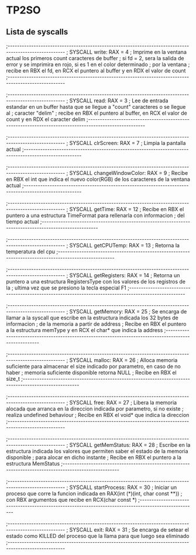 # TP2SO

## Lista de syscalls

;------------------------------------------------------------------------------------------------------
;	SYSCALL write: RAX = 4
;			Imprime en la ventana actual los primeros count caracteres de buffer
;			si fd = 2, sera la salida de error y se imprimira en rojo, si es 1 en el color determinado 
;           por la ventana
;           recibe en RBX el fd, en RCX el puntero al buffer y en RDX el valor de count
;------------------------------------------------------------------------------------------------------

;------------------------------------------------------------------------------------------------------
;	SYSCALL read: RAX = 3
;			Lee de entrada estandar en un buffer hasta que se llegue a "count" caracteres o se llegue al 
;           caracter "delim"
;           recibe en RBX el puntero al buffer, en RCX el valor de count y en RDX el caracter delim
;------------------------------------------------------------------------------------------------------

;------------------------------------------------------------------------------------------------------
;	SYSCALL clrScreen: RAX = 7
;			Limpia la pantalla actual
;------------------------------------------------------------------------------------------------------

;------------------------------------------------------------------------------------------------------
;	SYSCALL changeWindowColor: RAX = 9
;			Recibe en RBX el int que indica el nuevo color(RGB) de los caracteres de la ventana actual
;------------------------------------------------------------------------------------------------------

;------------------------------------------------------------------------------------------------------
;	SYSCALL getTime: RAX = 12
;			Recibe en RBX el puntero a una estructura TimeFormat para rellenarla con informacion 
;           del tiempo actual
;------------------------------------------------------------------------------------------------------

;------------------------------------------------------------------------------------------------------
;	SYSCALL getCPUTemp: RAX = 13
;			Retorna la temperatura del cpu
;------------------------------------------------------------------------------------------------------

;------------------------------------------------------------------------------------------------------
;	SYSCALL getRegisters: RAX = 14
;			Retorna un puntero a una estructura RegistersType con los valores de los registros de la 
;           ultima vez que se presiono la tecla especial F1
;------------------------------------------------------------------------------------------------------

;------------------------------------------------------------------------------------------------------
;	SYSCALL getMemory: RAX = 25
;			Se encarga de llamar a la syscall que escribe en la estructura indicada los 32 bytes de informacion 
;           de la memoria a partir de address
;           Recibe en RBX el puntero a la estructura memType y en RCX el char* que indica la address
;------------------------------------------------------------------------------------------------------

;------------------------------------------------------------------------------------------------------
;	SYSCALL malloc: RAX = 26
;			Alloca memoria suficiente para almacenar el size indicado por parametro, en caso de no haber 
;           memoria suficiente disponible retorna NULL
;           Recibe en RBX el size_t
;------------------------------------------------------------------------------------------------------

;------------------------------------------------------------------------------------------------------
;	SYSCALL free: RAX = 27
;			Libera la memoria alocada que arranca en la direccion indicada por parametro, si no existe 
;           realiza undefined behaviour
;           Recibe en RBX el void* que indica la direccion
;------------------------------------------------------------------------------------------------------

;------------------------------------------------------------------------------------------------------
;	SYSCALL getMemStatus: RAX = 28
;			Escribe en la estructura indicada los valores que permiten saber el estado de la memoria disponible 
;           para alocar en dicho instante
;           Recibe en RBX el puntero a la estructura MemStatus
;------------------------------------------------------------------------------------------------------

;------------------------------------------------------------------------------------------------------
;	SYSCALL startProcess: RAX = 30
;			Iniciar un proceso que corre la funcion indicada en RAX(int (*)(int, char const **))
;           con RBX argumentos que recibe en RCX(char const *)
;------------------------------------------------------------------------------------------------------

;------------------------------------------------------------------------------------------------------
;	SYSCALL exit: RAX = 31
;			Se encarga de setear el estado como KILLED del proceso que la llama para que luego sea eliminado
;------------------------------------------------------------------------------------------------------
